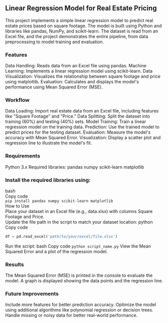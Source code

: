 ## Linear Regression Model for Real Estate Pricing

This project implements a simple linear regression model to predict real estate prices based on square footage. The model is built using Python and libraries like pandas, NumPy, and scikit-learn. The dataset is read from an Excel file, and the project demonstrates the entire pipeline, from data preprocessing to model training and evaluation.

### Features
Data Handling: Reads data from an Excel file using pandas.
Machine Learning: Implements a linear regression model using scikit-learn.
Data Visualization: Visualizes the relationship between square footage and price using matplotlib.
Evaluation: Calculates and displays the model's performance using Mean Squared Error (MSE).
### Workflow
Data Loading: Import real estate data from an Excel file, including features like "Square Footage" and "Price."
Data Splitting: Split the dataset into training (60%) and testing (40%) sets.
Model Training: Train a linear regression model on the training data.
Prediction: Use the trained model to predict prices for the testing dataset.
Evaluation: Measure the model's accuracy with Mean Squared Error.
Visualization: Display a scatter plot and regression line to illustrate the model's fit.
### Requirements
Python 3.x
Required libraries:
pandas
numpy
scikit-learn
matplotlib

### Install the required libraries using:

bash
<br>Copy code
<br> `pip install pandas numpy scikit-learn matplotlib` 
<br>How to Use
<br>Place your dataset in an Excel file (e.g., data.xlsx) with columns Square Footage and Price.
<br>Update the file path in the script to match your dataset location:
python
Copy code
```python
df = pd.read_excel('path/to/your/excel/file.xlsx')
```
Run the script:
bash
Copy code
`python script_name.py`
View the Mean Squared Error and a plot of the regression model.
### Results
The Mean Squared Error (MSE) is printed in the console to evaluate the model.
A graph is displayed showing the data points and the regression line.


### Future Improvements
Include more features for better prediction accuracy.
Optimize the model using additional algorithms like polynomial regression or decision trees.
Handle missing or noisy data for better real-world performance.
